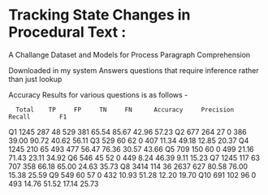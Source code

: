 # Tracking State Changes in Procedural Text :
A Challange Dataset and Models for Process Paragraph Comprehension

Downloaded in my system 
Answers questions that require inference rather than just lookup

Accuracy Results for various questions is as follows -

	  Total	   TP	  FP	 TN	    FN	    Accuracy	 Precision	  Recall	    F1
Q1	1245	  287	  48	 529	  381	    65.54	      85.67	      42.96	      57.23
Q2	677	    264	  27	 0	    386	    39.00	      90.72	      40.62	      56.11
Q3	529	    60	  62	 0	    407	    11.34	      49.18	      12.85	      20.37
Q4	1245	  210	  65	 493	  477	    56.47	      76.36	      30.57	      43.66
Q5	709	    150	  60	 0	    499	    21.16	      71.43	      23.11	      34.92
Q6	546	    45	  52	 0	    449	    8.24	      46.39	      9.11	      15.23
Q7	1245	  117	  63	 707	  358	    66.18	      65.00	      24.63	      35.73
Q8	3414	  114	  36	 2637	  627	    80.58	      76.00	      15.38	      25.59
Q9	549	    60	  57	 0	    432	    10.93	      51.28	      12.20	      19.70
Q10	691	    102	  96	 0	    493	    14.76	      51.52	      17.14	      25.73





